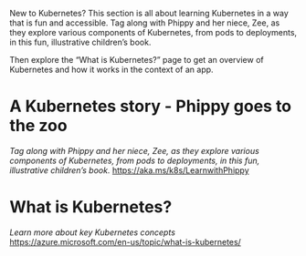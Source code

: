 New to Kubernetes? This section is all about learning Kubernetes in a way that is fun and accessible. Tag along with Phippy and her niece, Zee, as they explore various components of Kubernetes, from pods to deployments, in this fun, illustrative children’s book.

Then explore the “What is Kubernetes?” page to get an overview of Kubernetes and how it works in the context of an app.  

# A Kubernetes story - Phippy goes to the zoo
*Tag along with Phippy and her niece, Zee, as they explore various components of Kubernetes, from pods to deployments, in this fun, illustrative children’s book.*
https://aka.ms/k8s/LearnwithPhippy
# What is Kubernetes?
*Learn more about key Kubernetes concepts*
https://azure.microsoft.com/en-us/topic/what-is-kubernetes/
